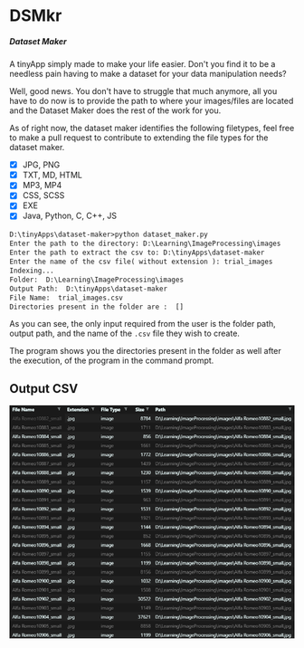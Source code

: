 # DSMkr
##### Dataset Maker

A tinyApp simply made to make your life easier.
Don't you find it to be a needless pain having to make a dataset for your data manipulation needs?<br>

Well, good news. You don't have to struggle that much anymore, all you have to do now is to provide the path to where your images/files are located and the Dataset Maker does the rest of the work for you.

As of right now, the dataset maker identifies the following filetypes, feel free to make a pull request to contribute to extending the file types for the dataset maker.

- [x] JPG, PNG
- [x] TXT, MD, HTML
- [x] MP3, MP4
- [x] CSS, SCSS
- [x] EXE
- [x] Java, Python, C, C++, JS

```
D:\tinyApps\dataset-maker>python dataset_maker.py
Enter the path to the directory: D:\Learning\ImageProcessing\images
Enter the path to extract the csv to: D:\tinyApps\dataset-maker
Enter the name of the csv file( without extension ): trial_images
Indexing...
Folder:  D:\Learning\ImageProcessing\images
Output Path:  D:\tinyApps\dataset-maker
File Name:  trial_images.csv
Directories present in the folder are :  []
``` 

As you can see, the only input required from the user is the folder path, output path, and the name of the ```.csv``` file they wish to create.

The program shows you the directories present in the folder as well after the execution, of the program in the command prompt.

## Output CSV

<a align="center">
    <img src="./assets/csv_image.png" alt="csv image">
</a>

